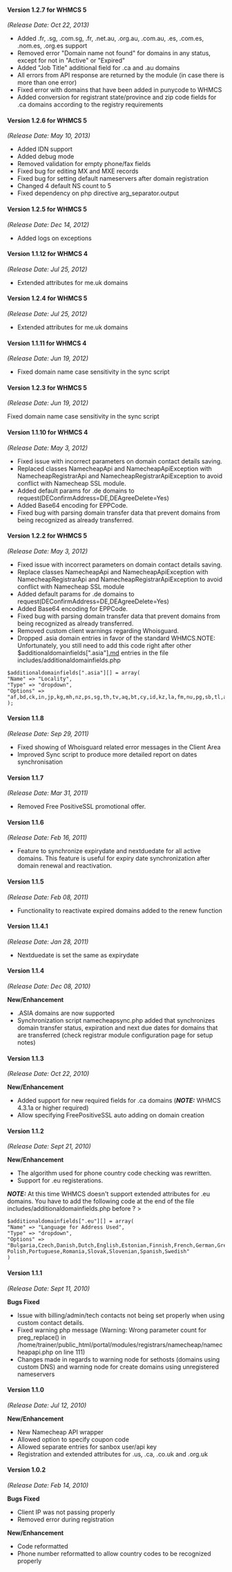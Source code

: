 #### Version 1.2.7 for WHMCS 5 ####
_(Release Date: Oct 22, 2013)_

  * Added .fr, .sg, .com.sg, .fr, .net.au, .org.au, .com.au, .es, .com.es, .nom.es, .org.es support
  * Removed error "Domain name not found" for domains in any status, except for not in "Active" or "Expired"
  * Added "Job Title" additional field for .ca and .au domains
  * All errors from API response are returned by the module (in case there is more than one error)
  * Fixed error with domains that have been added in punycode to WHMCS
  * Added conversion for registrant state/province and zip code fields for .ca domains according to the registry requirements


#### Version 1.2.6 for WHMCS 5 ####
_(Release Date: May 10, 2013)_

  * Added IDN support
  * Added debug mode
  * Removed validation for empty phone/fax fields
  * Fixed bug for editing MX and MXE records
  * Fixed bug for setting default nameservers after domain registration
  * Changed 4 default NS count to 5
  * Fixed dependency on php directive arg\_separator.output

#### Version 1.2.5 for WHMCS 5 ####
_(Release Date: Dec 14, 2012)_

  * Added logs on exceptions

#### Version 1.1.12 for WHMCS 4 ####
_(Release Date: Jul 25, 2012)_

  * Extended attributes for me.uk domains

#### Version 1.2.4 for WHMCS 5 ####
_(Release Date: Jul 25, 2012)_

  * Extended attributes for me.uk domains

#### Version 1.1.11 for WHMCS 4 ####
_(Release Date: Jun 19, 2012)_

  * Fixed domain name case sensitivity in the sync script

#### Version 1.2.3 for WHMCS 5 ####
_(Release Date: Jun 19, 2012)_

Fixed domain name case sensitivity in the sync script

#### Version 1.1.10 for WHMCS 4 ####
_(Release Date: May 3, 2012)_

  * Fixed issue with incorrect parameters on domain contact details saving.
  * Replaced classes NamecheapApi and NamecheapApiException with NamecheapRegistrarApi and NamecheapRegistrarApiException to avoid conflict with Namecheap SSL module.
  * Added default params for .de domains to request(DEConfirmAddress=DE,DEAgreeDelete=Yes)
  * Added Base64 encoding for EPPCode.
  * Fixed bug with parsing domain transfer data that prevent domains from being recognized as already transferred.

#### Version 1.2.2 for WHMCS 5 ####
_(Release Date: May 3, 2012)_
  * Fixed issue with incorrect parameters on domain contact details saving.
  * Replace classes NamecheapApi and NamecheapApiException with NamecheapRegistrarApi and NamecheapRegistrarApiException to avoid conflict with Namecheap SSL module
  * Added default params for .de domains to request(DEConfirmAddress=DE,DEAgreeDelete=Yes)
  * Added Base64 encoding for EPPCode.
  * Fixed bug with parsing domain transfer data that prevent domains from being recognized as already transferred.
  * Removed custom client warnings regarding Whoisguard.
  * Dropped .asia domain entries in favor of the standard WHMCS.NOTE: Unfortunately, you still need to add this code right after other $additionaldomainfields[".asia"][.md](.md) entries in the file includes/additionaldomainfields.php
```
$additionaldomainfields[".asia"][] = array(
"Name" => "Locality",
"Type" => "dropdown",
"Options" => "af,bd,ck,in,jp,kg,mh,nz,ps,sg,th,tv,aq,bt,cy,id,kz,la,fm,nu,pg,sb,tl,ae,am,bn,fj,ir,ki,lb,mn,nf,ph,lk,tk,uz,au,kh,ge,iq,kp,mo,mm,om,qa,sy,to,vu,az,cn,hm,il,kr,my,nr,pk,ws,tw,tr,vn,bh,cc,hk,jo,kw,mv,np,pw,sa,tj,tm,ye"
);
```

#### Version 1.1.8 ####
_(Release Date: Sep 29, 2011)_

  * Fixed showing of Whoisguard related error messages in the Client Area
  * Improved Sync script to produce more detailed report on dates synchronisation

#### Version 1.1.7 ####
_(Release Date: Mar 31, 2011)_

  * Removed Free PositiveSSL promotional offer.

#### Version 1.1.6 ####
_(Release Date: Feb 16, 2011)_

  * Feature to synchronize expirydate and nextduedate for all active domains. This feature is useful for expiry date synchronization after domain renewal and reactivation.

#### Version 1.1.5 ####
_(Release Date: Feb 08, 2011)_

  * Functionality to reactivate expired domains added to the renew function

#### Version 1.1.4.1 ####
_(Release Date: Jan 28, 2011)_

  * Nextduedate is set the same as expirydate

#### Version 1.1.4 ####
_(Release Date: Dec 08, 2010)_

**New/Enhancement**

  * .ASIA domains are now supported
  * Synchronization script namecheapsync.php added that synchronizes domain transfer status, expiration and next due dates for  domains that are transferred (check registrar module configuration page for setup notes)

#### Version 1.1.3 ####
_(Release Date: Oct 22, 2010)_

**New/Enhancement**
  * Added support for new required fields for .ca domains (**_NOTE:_** WHMCS 4.3.1a or higher required)
  * Allow specifying FreePositiveSSL auto adding on domain creation

#### Version 1.1.2 ####
_(Release Date: Sept 21, 2010)_

**New/Enhancement**

  * The algorithm used for phone country code checking was rewritten.
  * Support for .eu registerations.

**_NOTE:_** At this time WHMCS doesn't support extended attributes for .eu domains. You have to add the following code at the end of the file includes/additionaldomainfields.php before ? >
```
$additionaldomainfields[".eu"][] = array(
"Name" => "Language for Address Used",
"Type" => "dropdown",
"Options" => "Bulgaria,Czech,Danish,Dutch,English,Estonian,Finnish,French,German,Greek,Hungarian,Italian,Latvian,Lithuanian,Maltese,
Polish,Portuguese,Romania,Slovak,Slovenian,Spanish,Swedish"
)
```

#### Version 1.1.1 ####
_(Release Date: Sept 11, 2010)_

**Bugs Fixed**

  * Issue with billing/admin/tech contacts not being set properly when using custom contact details.
  * Fixed warning php message (Warning: Wrong parameter count for preg\_replace() in /home/trainer/public\_html/portal/modules/registrars/namecheap/namecheapapi.php on line 111)
  * Changes made in regards to warning node for sethosts (domains using custom DNS) and warning node for create domains using unregistered nameservers

#### Version 1.1.0 ####
_(Release Date: Jul 12, 2010)_

**New/Enhancement**

  * New Namecheap API wrapper
  * Allowed option to specify coupon code
  * Allowed separate entries for sanbox user/api key
  * Registration and extended attributes for .us, .ca, .co.uk and .org.uk

#### Version 1.0.2 ####
_(Release Date: Feb 14, 2010)_

**Bugs Fixed**

  * Client IP was not passing properly
  * Removed error during registration

**New/Enhancement**

  * Code reformatted
  * Phone number reformatted to allow country codes to be recognized properly